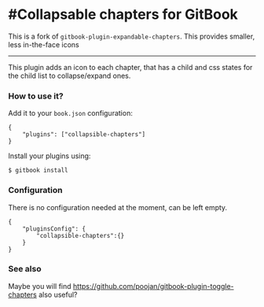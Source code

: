 #Collapsable chapters for GitBook
==============

This is a fork of `gitbook-plugin-expandable-chapters`. This provides smaller, less in-the-face icons

---

This plugin adds an icon to each chapter, that has a child and css states for the child list to collapse/expand ones.

### How to use it?

Add it to your `book.json` configuration:

```
{
    "plugins": ["collapsible-chapters"]
}
```

Install your plugins using:

```
$ gitbook install
```

### Configuration

There is no configuration needed at the moment, can be left empty.

```
{
	"pluginsConfig": {
		"collapsible-chapters":{}
	}
}
```

### See also
Maybe you will find https://github.com/poojan/gitbook-plugin-toggle-chapters also useful?
